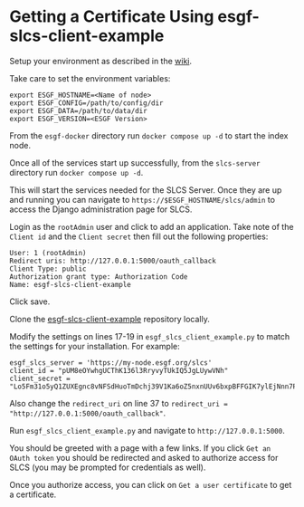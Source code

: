 # Getting a Certificate Using esgf-slcs-client-example

Setup your environment as described in the [wiki](https://github.com/ESGF/esgf-docker/wiki).  

Take care to set the environment variables:

```
export ESGF_HOSTNAME=<Name of node>
export ESGF_CONFIG=/path/to/config/dir
export ESGF_DATA=/path/to/data/dir
export ESGF_VERSION=<ESGF Version>
````

From the `esgf-docker` directory run `docker compose up -d` to start the index node.

Once all of the services start up successfully, from the `slcs-server` directory run `docker compose up -d`.

This will start the services needed for the SLCS Server. Once they are up and running you can navigate to `https://$ESGF_HOSTNAME/slcs/admin` to access the Django administration page for SLCS.

Login as the `rootAdmin` user and click to add an application. Take note of the `Client id` and the `Client secret` then fill out the following properties:

```
User: 1 (rootAdmin)
Redirect uris: http://127.0.0.1:5000/oauth_callback
Client Type: public
Authorization grant type: Authorization Code
Name: esgf-slcs-client-example
```

Click save.


Clone the [esgf-slcs-client-example](https://github.com/cedadev/esgf-slcs-client-example) repository locally.

Modify the settings on lines 17-19 in `esgf_slcs_client_example.py` to match the settings for your installation. For example:

```
esgf_slcs_server = 'https://my-node.esgf.org/slcs'
client_id = "pUM8eOYwhgUCThK136l3RryvyTUkIQ5JgLUywVNh"
client_secret = "Lo5Fm31o5yQ1ZUXEgnc8vNFSdHuoTmDchj39V1Ka6oZ5nxnUUv6bxpBFFGIK7ylEjNnn7PxcEeRcV45Y7880LOqddWQPB1oxJ7lc1aDs7VPzOGgtXQWbVdmO1e5EPuvJ"
```

Also change the `redirect_uri` on line 37 to `redirect_uri = "http://127.0.0.1:5000/oauth_callback"`.

Run `esgf_slcs_client_example.py` and navigate to `http://127.0.0.1:5000`.

You should be greeted with a page with a few links. If you click `Get an OAuth token` you should be redirected and asked to authorize access for SLCS (you may be prompted for credentials as well).

Once you authorize access, you can click on `Get a user certificate` to get a certificate.
